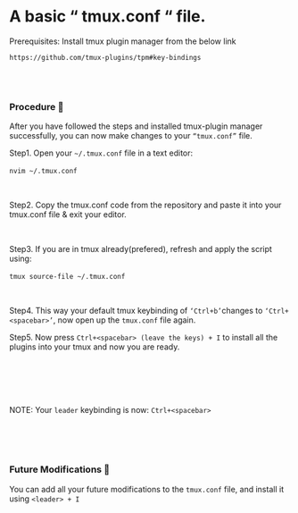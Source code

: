 # A basic “ tmux.conf “ file.

Prerequisites: Install tmux plugin manager from the below link

```https://github.com/tmux-plugins/tpm#key-bindings```

<br/>
<br/>

### Procedure 🔗

After you have followed the steps and installed tmux-plugin manager successfully, you can now make changes to your ```“tmux.conf”``` file.
<br/>


Step1. Open your ```~/.tmux.conf``` file in a text editor: <br/> 
<br/>
```nvim ~/.tmux.conf```

<br/>

Step2. Copy the tmux.conf code from the repository and paste it into your tmux.conf file & exit your editor.

<br/>

Step3. If you are in tmux already(prefered), refresh and apply the script using: <br/>
<br/>
```tmux source-file ~/.tmux.conf```

<br/>


Step4. This way your default tmux keybinding of ``` ‘Ctrl+b’ ```changes to ``` ‘Ctrl+<spacebar>’ ```, now open up the ```tmux.conf``` file again.<br/>

Step5. Now press ``` Ctrl+<spacebar> (leave the keys) + I ``` to install all the plugins into your tmux and now you are ready.

<br/>
<br/>
<br/>
<br/>

NOTE: Your ```leader```  keybinding is now:  ```Ctrl+<spacebar>``` 

<br/>
<br/>
<br/>

### Future Modifications 🔗

You can add all your future modifications to the ```tmux.conf```  file, and install it using  ```<leader> + I``` 
